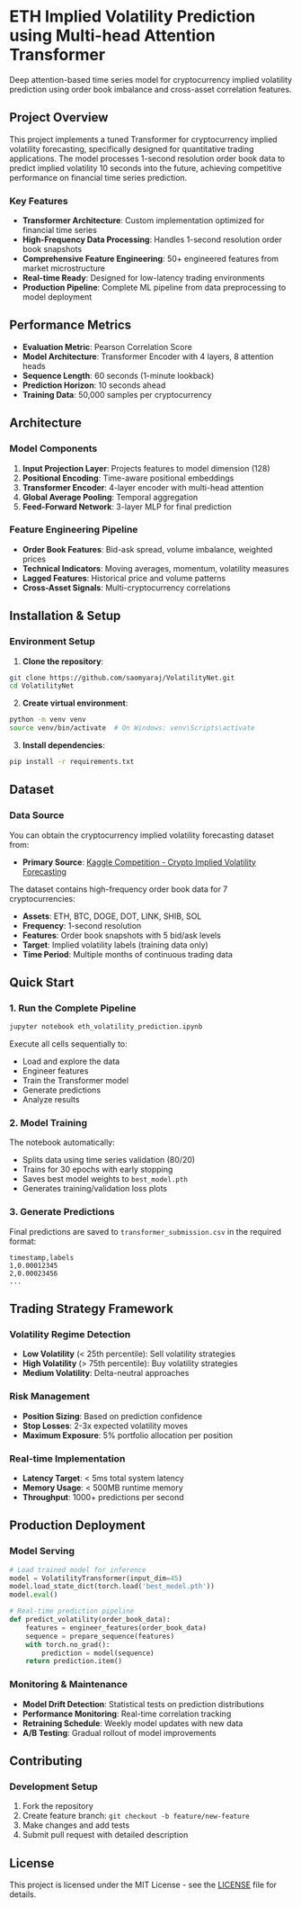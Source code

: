# ETH Implied Volatility Prediction using Multi-head Attention Transformer

Deep attention-based time series model for cryptocurrency implied volatility prediction using order book imbalance and cross-asset correlation features.

## Project Overview

This project implements a tuned Transformer for cryptocurrency implied volatility forecasting, specifically designed for quantitative trading applications. The model processes 1-second resolution order book data to predict implied volatility 10 seconds into the future, achieving competitive performance on financial time series prediction.

### Key Features

- **Transformer Architecture**: Custom implementation optimized for financial time series
- **High-Frequency Data Processing**: Handles 1-second resolution order book snapshots
- **Comprehensive Feature Engineering**: 50+ engineered features from market microstructure
- **Real-time Ready**: Designed for low-latency trading environments
- **Production Pipeline**: Complete ML pipeline from data preprocessing to model deployment

## Performance Metrics

- **Evaluation Metric**: Pearson Correlation Score
- **Model Architecture**: Transformer Encoder with 4 layers, 8 attention heads
- **Sequence Length**: 60 seconds (1-minute lookback)
- **Prediction Horizon**: 10 seconds ahead
- **Training Data**: 50,000 samples per cryptocurrency

## Architecture

### Model Components

1. **Input Projection Layer**: Projects features to model dimension (128)
2. **Positional Encoding**: Time-aware positional embeddings
3. **Transformer Encoder**: 4-layer encoder with multi-head attention
4. **Global Average Pooling**: Temporal aggregation
5. **Feed-Forward Network**: 3-layer MLP for final prediction

### Feature Engineering Pipeline

- **Order Book Features**: Bid-ask spread, volume imbalance, weighted prices
- **Technical Indicators**: Moving averages, momentum, volatility measures
- **Lagged Features**: Historical price and volume patterns
- **Cross-Asset Signals**: Multi-cryptocurrency correlations

## Installation & Setup

### Environment Setup

1. **Clone the repository**:

```bash
git clone https://github.com/saomyaraj/VolatilityNet.git
cd VolatilityNet
```

2. **Create virtual environment**:

```bash
python -m venv venv
source venv/bin/activate  # On Windows: venv\Scripts\activate
```

3. **Install dependencies**:

```bash
pip install -r requirements.txt
```

## Dataset

### Data Source

You can obtain the cryptocurrency implied volatility forecasting dataset from:

- **Primary Source**: [Kaggle Competition - Crypto Implied Volatility Forecasting](https://www.kaggle.com/competitions/gq-implied-volatility-forecasting)

The dataset contains high-frequency order book data for 7 cryptocurrencies:

- **Assets**: ETH, BTC, DOGE, DOT, LINK, SHIB, SOL
- **Frequency**: 1-second resolution
- **Features**: Order book snapshots with 5 bid/ask levels
- **Target**: Implied volatility labels (training data only)
- **Time Period**: Multiple months of continuous trading data

## Quick Start

### 1. Run the Complete Pipeline

```bash
jupyter notebook eth_volatility_prediction.ipynb
```

Execute all cells sequentially to:

- Load and explore the data
- Engineer features
- Train the Transformer model
- Generate predictions
- Analyze results

### 2. Model Training

The notebook automatically:

- Splits data using time series validation (80/20)
- Trains for 30 epochs with early stopping
- Saves best model weights to `best_model.pth`
- Generates training/validation loss plots

### 3. Generate Predictions

Final predictions are saved to `transformer_submission.csv` in the required format:

```csv
timestamp,labels
1,0.00012345
2,0.00023456
...
```

## Trading Strategy Framework

### Volatility Regime Detection

- **Low Volatility** (< 25th percentile): Sell volatility strategies
- **High Volatility** (> 75th percentile): Buy volatility strategies
- **Medium Volatility**: Delta-neutral approaches

### Risk Management

- **Position Sizing**: Based on prediction confidence
- **Stop Losses**: 2-3x expected volatility moves
- **Maximum Exposure**: 5% portfolio allocation per position

### Real-time Implementation

- **Latency Target**: < 5ms total system latency
- **Memory Usage**: < 500MB runtime memory
- **Throughput**: 1000+ predictions per second

## Production Deployment

### Model Serving

```python
# Load trained model for inference
model = VolatilityTransformer(input_dim=45)
model.load_state_dict(torch.load('best_model.pth'))
model.eval()

# Real-time prediction pipeline
def predict_volatility(order_book_data):
    features = engineer_features(order_book_data)
    sequence = prepare_sequence(features)
    with torch.no_grad():
        prediction = model(sequence)
    return prediction.item()
```

### Monitoring & Maintenance

- **Model Drift Detection**: Statistical tests on prediction distributions
- **Performance Monitoring**: Real-time correlation tracking
- **Retraining Schedule**: Weekly model updates with new data
- **A/B Testing**: Gradual rollout of model improvements

## Contributing

### Development Setup

1. Fork the repository
2. Create feature branch: `git checkout -b feature/new-feature`
3. Make changes and add tests
4. Submit pull request with detailed description

## License

This project is licensed under the MIT License - see the [LICENSE](LICENSE) file for details.
